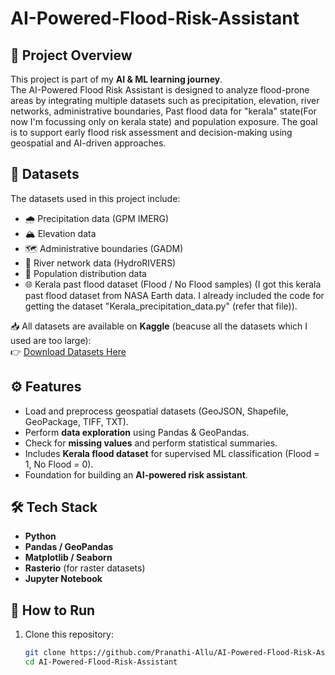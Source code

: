 # AI-Powered-Flood-Risk-Assistant

## 📌 Project Overview
This project is part of my **AI & ML learning journey**.  
The AI-Powered Flood Risk Assistant is designed to analyze flood-prone areas by integrating multiple datasets such as precipitation, elevation, river networks, administrative boundaries, Past flood data for "kerala" state(For now I'm focussing only on kerala state) and population exposure. The goal is to support early flood risk assessment and decision-making using geospatial and AI-driven approaches.

## 📂 Datasets
The datasets used in this project include:
- 🌧️ Precipitation data (GPM IMERG)  
- 🏔️ Elevation data  
- 🗺️ Administrative boundaries (GADM)  
- 🌊 River network data (HydroRIVERS)  
- 👥 Population distribution data
- 🌐 Kerala past flood dataset (Flood / No Flood samples)
  (I got this kerala past flood dataset from NASA Earth data. I already included the code for getting the dataset "Kerala_precipitation_data.py" (refer that file)).

📥 All datasets are available on **Kaggle** (beacuse all the datasets which I used are too large):  
👉 [Download Datasets Here](https://www.kaggle.com/datasets/allupranathi/ai-powered-flood-risk-assistant)


## ⚙️ Features
- Load and preprocess geospatial datasets (GeoJSON, Shapefile, GeoPackage, TIFF, TXT).  
- Perform **data exploration** using Pandas & GeoPandas.  
- Check for **missing values** and perform statistical summaries.
- Includes **Kerala flood dataset** for supervised ML classification (Flood = 1, No Flood = 0).  
- Foundation for building an **AI-powered risk assistant**.

## 🛠️ Tech Stack
- **Python**  
- **Pandas / GeoPandas**  
- **Matplotlib / Seaborn**  
- **Rasterio** (for raster datasets)  
- **Jupyter Notebook**

## 🚀 How to Run
1. Clone this repository:
   ```bash
   git clone https://github.com/Pranathi-Allu/AI-Powered-Flood-Risk-Assistant.git
   cd AI-Powered-Flood-Risk-Assistant
